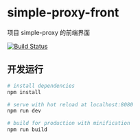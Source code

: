 # simple-proxy-front

项目 simple-proxy 的前端界面

[![Build Status](https://travis-ci.org/qious/simple-proxy-front.svg?branch=master)](https://travis-ci.org/qious/simple-proxy-front)

## 开发运行

``` bash
# install dependencies
npm install

# serve with hot reload at localhost:8080
npm run dev

# build for production with minification
npm run build
```
